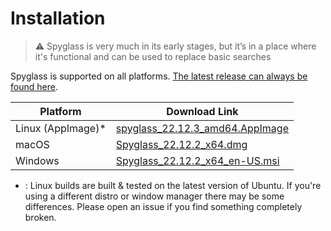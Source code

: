 # Installation

> ⚠️ Spyglass is very much in its early stages, but it’s in a place where it's
> functional and can be used to replace basic searches

Spyglass is supported on all platforms. [The latest release can always be found here][release-page].

| Platform          | Download Link |
| ----------------- | --------------------------------------------- |
| Linux (AppImage)* | [spyglass_22.12.3_amd64.AppImage][linux-link]  |
| macOS             | [Spyglass_22.12.2_x64.dmg][osx-link]           |
| Windows           | [Spyglass_22.12.2_x64_en-US.msi][windows-link] |


* : Linux builds are built & tested on the latest version of Ubuntu. If you're using
a different distro or window manager there may be some differences. Please open an issue
if you find something completely broken.

[release-page]: https://github.com/a5huynh/spyglass/releases
[linux-link]: https://github.com/a5huynh/spyglass/releases/download/v2022.12.2/spyglass_22.12.2_amd64.AppImage
[osx-link]: https://github.com/a5huynh/spyglass/releases/download/v2022.12.2/Spyglass_22.12.2_x64.dmg
[windows-link]: https://github.com/a5huynh/spyglass/releases/download/v2022.12.2/Spyglass_22.12.2_x64_en-US.msi
